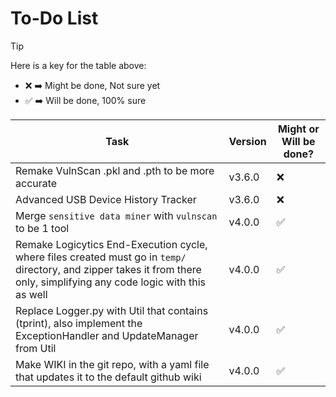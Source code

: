 # To-Do List

> [!TIP]
> Here is a key for the table above:
>
> - ❌ ➡️ Might be done, Not sure yet
> - ✅ ➡️ Will be done, 100% sure

| Task                                                                                                                                                                       | Version | Might or Will be done? |
|----------------------------------------------------------------------------------------------------------------------------------------------------------------------------|---------|------------------------|
| Remake VulnScan .pkl and .pth to be more accurate                                                                                                                          | v3.6.0  | ❌                      |
| Advanced USB Device History Tracker                                                                                                                                        | v3.6.0  | ❌                      |
| Merge `sensitive data miner` with `vulnscan` to be 1 tool                                                                                                                  | v4.0.0  | ✅                      |
| Remake Logicytics End-Execution cycle, where files created must go in `temp/` directory, and zipper takes it from there only, simplifying any code logic with this as well | v4.0.0  | ✅                      |
| Replace Logger.py with Util that contains (tprint), also implement the ExceptionHandler and UpdateManager from Util                                                        | v4.0.0  | ✅                      |
| Make WIKI in the git repo, with a yaml file that updates it to the default github wiki                                                                                     | v4.0.0  | ✅                      |
